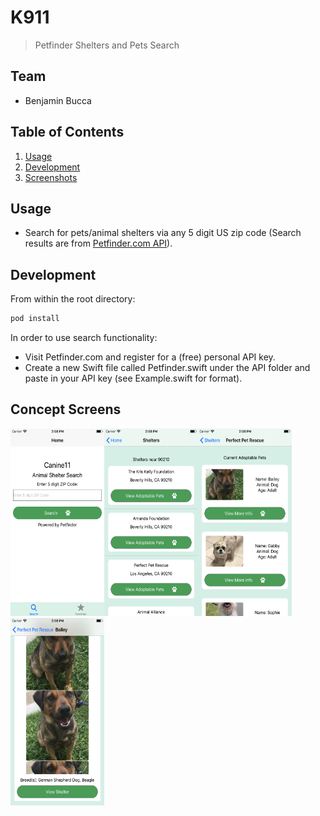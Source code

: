 # K911

> Petfinder Shelters and Pets Search

## Team

  - Benjamin Bucca

## Table of Contents

1. [Usage](#Usage)
1. [Development](#Development)
1. [Screenshots](#Screenshots)

## Usage

- Search for pets/animal shelters via any 5 digit US zip code (Search results are from [Petfinder.com API](https://www.petfinder.com/developers/api-docs)).

## Development

From within the root directory:

```sh
pod install
```

In order to use search functionality:

- Visit Petfinder.com and register for a (free) personal API key.
- Create a new Swift file called Petfinder.swift under the API folder and paste in your API key (see Example.swift for format).

## Concept Screens

<img src="https://github.com/bbucca3/Canine11/blob/master/screenshots/HomeScreen1.png" width="150" height="300" alt="Home Screen"><img src="https://github.com/bbucca3/Canine11/blob/master/screenshots/SheltersScreen1.png" width="150" height="300" alt="Shelters Search Results Screen"><img src="https://github.com/bbucca3/Canine11/blob/master/screenshots/PetsScreen1.png" width="150" height="300" alt="Pets Screen"><img src="https://github.com/bbucca3/Canine11/blob/master/screenshots/PetDetailScreen1.png" width="150" height="300" alt="Pet Details Screen">
